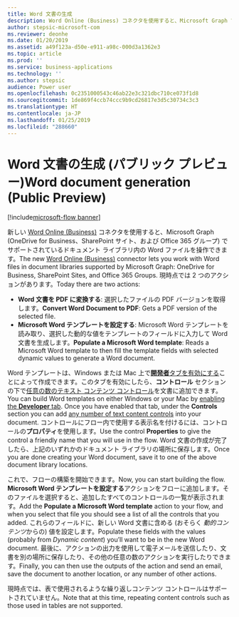 ```yaml
---
title: Word 文書の生成
description: Word Online (Business) コネクタを使用すると、Microsoft Graph でサポートされているドキュメント ライブラリ内の Word ファイルを操作して、テンプレートからファイルを生成したりファイルの PDF バージョンを作成したりできます。
author: stepsic-microsoft-com
ms.reviewer: deonhe
ms.date: 01/20/2019
ms.assetid: a49f123a-d50e-e911-a98c-000d3a1362e3
ms.topic: article
ms.prod: ''
ms.service: business-applications
ms.technology: ''
ms.author: stepsic
audience: Power user
ms.openlocfilehash: 0c2351000543c46ab22e3c321dbc710ce073f1d8
ms.sourcegitcommit: 1de869f4ccb74ccc9b9cd26817e3d5c30734c3c3
ms.translationtype: HT
ms.contentlocale: ja-JP
ms.lasthandoff: 01/25/2019
ms.locfileid: "288660"
---
```

# <a name="word-document-generation-public-preview"></a><span data-ttu-id="9e4ac-103">Word 文書の生成 (パブリック プレビュー)</span><span class="sxs-lookup"><span data-stu-id="9e4ac-103">Word document generation (Public Preview)</span></span>


[!include[microsoft-flow banner](../includes/microsoft-flow.md)]

<span data-ttu-id="9e4ac-104">新しい [Word Online (Business)](https://flow.microsoft.com/services/) コネクタを使用すると、Microsoft Graph (OneDrive for Business、SharePoint サイト、および Office 365 グループ) でサポートされているドキュメント ライブラリ内の Word ファイルを操作できます。</span><span class="sxs-lookup"><span data-stu-id="9e4ac-104">The new [Word Online (Business)](https://flow.microsoft.com/services/) connector lets you work with Word files in document libraries supported by Microsoft Graph: OneDrive for Business, SharePoint Sites, and Office 365 Groups.</span></span> <span data-ttu-id="9e4ac-105">現時点では 2 つのアクションがあります。</span><span class="sxs-lookup"><span data-stu-id="9e4ac-105">Today there are two actions:</span></span>

- <span data-ttu-id="9e4ac-106">**Word 文書を PDF に変換する**: 選択したファイルの PDF バージョンを取得します。</span><span class="sxs-lookup"><span data-stu-id="9e4ac-106">**Convert Word Document to PDF**: Gets a PDF version of the selected file.</span></span>
- <span data-ttu-id="9e4ac-107">**Microsoft Word テンプレートを設定する**: Microsoft Word テンプレートを読み取り、選択した動的な値をテンプレートのフィールドに入力して Word 文書を生成します。</span><span class="sxs-lookup"><span data-stu-id="9e4ac-107">**Populate a Microsoft Word template**: Reads a Microsoft Word template to then fill the template fields with selected dynamic values to generate a Word document.</span></span>

<span data-ttu-id="9e4ac-108">Word テンプレートは、Windows または Mac 上で[**開発者**タブを有効にする](https://support.office.com/article/show-the-developer-tab-e1192344-5e56-4d45-931b-e5fd9bea2d45)ことによって作成できます。このタブを有効にしたら、**コントロール** セクションの下で[任意の数のテキスト コンテンツ コントロール](https://support.office.com/article/create-forms-that-users-complete-or-print-in-word-040c5cc1-e309-445b-94ac-542f732c8c8b)を文書に追加できます。</span><span class="sxs-lookup"><span data-stu-id="9e4ac-108">You can build Word templates on either Windows or your Mac by [enabling the **Developer** tab](https://support.office.com/article/show-the-developer-tab-e1192344-5e56-4d45-931b-e5fd9bea2d45). Once you have enabled that tab, under the **Controls** section you can add [any number of text content controls](https://support.office.com/article/create-forms-that-users-complete-or-print-in-word-040c5cc1-e309-445b-94ac-542f732c8c8b) into your document.</span></span> <span data-ttu-id="9e4ac-109">コントロールにフロー内で使用する表示名を付けるには、コントロールの**プロパティ**を使用します。</span><span class="sxs-lookup"><span data-stu-id="9e4ac-109">Use the control **Properties** to give the control a friendly name that you will use in the flow.</span></span> <span data-ttu-id="9e4ac-110">Word 文書の作成が完了したら、上記のいずれかのドキュメント ライブラリの場所に保存します。</span><span class="sxs-lookup"><span data-stu-id="9e4ac-110">Once you are done creating your Word document, save it to one of the above document library locations.</span></span>

<span data-ttu-id="9e4ac-111">これで、フローの構築を開始できます。</span><span class="sxs-lookup"><span data-stu-id="9e4ac-111">Now, you can start building the flow.</span></span> <span data-ttu-id="9e4ac-112">**Microsoft Word テンプレートを設定する**アクションをフローに追加します。そのファイルを選択すると、追加したすべてのコントロールの一覧が表示されます。</span><span class="sxs-lookup"><span data-stu-id="9e4ac-112">Add the **Populate a Microsoft Word template** action to your flow, and when you select that file you should see a list of all the controls that you added.</span></span> <span data-ttu-id="9e4ac-113">これらのフィールドに、新しい Word 文書に含める (おそらく *動的コンテンツ*からの) 値を設定します。</span><span class="sxs-lookup"><span data-stu-id="9e4ac-113">Populate these fields with the values (probably from *Dynamic content*) you’ll want to be in the new Word document.</span></span> <span data-ttu-id="9e4ac-114">最後に、アクションの出力を使用して電子メールを送信したり、文書を別の場所に保存したり、その他の任意の数のアクションを実行したりできます。</span><span class="sxs-lookup"><span data-stu-id="9e4ac-114">Finally, you can then use the outputs of the action and send an email, save the document to another location, or any number of other actions.</span></span> 

<span data-ttu-id="9e4ac-115">現時点では、表で使用されるような繰り返しコンテンツ コントロールはサポートされていません。</span><span class="sxs-lookup"><span data-stu-id="9e4ac-115">Note that at this time, repeating content controls such as those used in tables are not supported.</span></span>